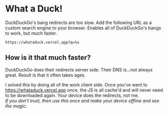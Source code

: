 # What a Duck!

DuckDuckGo's bang redirects are too slow. Add the following URL as a custom search engine to your browser. Enables all of DuckDuckGo's bangs to work, but much faster.

```
https://whataduck.vercel.app?q=%s
```

## How is it that much faster?

DuckDuckGo does their redirects server side. Their DNS is...not always great. Result is that it often takes ages.

I solved this by doing all of the work client side. Once you've went to https://whataduck.vercel.app once, the JS is all cache'd and will never need to be downloaded again. Your device does the redirects, not me.  
*If you don't trust, then use this once and make your device offline and see the magic.*
